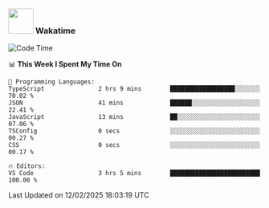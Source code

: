 ### <img src="https://media.giphy.com/media/VgCDAzcKvsR6OM0uWg/giphy.gif" width="50"> Wakatime

  <!--START_SECTION:waka-->
![Code Time](http://img.shields.io/badge/Code%20Time-1%2C480%20hrs%2059%20mins-blue)

📊 **This Week I Spent My Time On** 

```text
💬 Programming Languages: 
TypeScript               2 hrs 9 mins        ██████████████████░░░░░░░   70.02 % 
JSON                     41 mins             ██████░░░░░░░░░░░░░░░░░░░   22.41 % 
JavaScript               13 mins             ██░░░░░░░░░░░░░░░░░░░░░░░   07.06 % 
TSConfig                 0 secs              ░░░░░░░░░░░░░░░░░░░░░░░░░   00.27 % 
CSS                      0 secs              ░░░░░░░░░░░░░░░░░░░░░░░░░   00.17 % 

🔥 Editors: 
VS Code                  3 hrs 5 mins        █████████████████████████   100.00 % 
```


 Last Updated on 12/02/2025 18:03:19 UTC
<!--END_SECTION:waka-->
